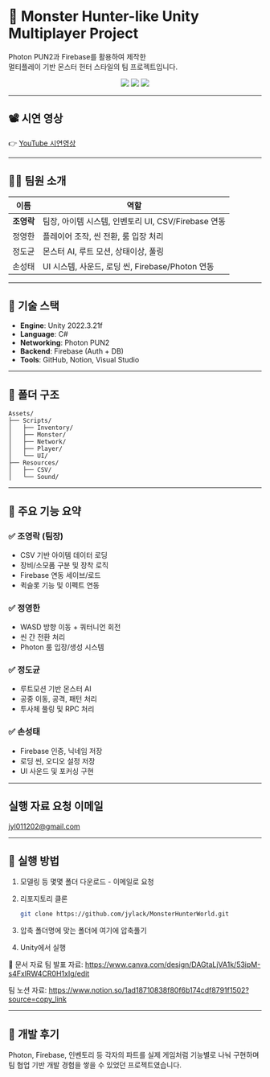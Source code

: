 # 🐲 Monster Hunter-like Unity Multiplayer Project

Photon PUN2과 Firebase를 활용하여 제작한  
멀티플레이 기반 몬스터 헌터 스타일의 팀 프로젝트입니다.

<p align="center">
  <img src="https://img.shields.io/badge/Unity-2022.3.21f-blue?logo=unity"/>
  <img src="https://img.shields.io/badge/Photon-PUN2-brightgreen?logo=photon"/>
  <img src="https://img.shields.io/badge/Firebase-Auth%20&%20DB-yellow?logo=firebase"/>
</p>

---

## 📽️ 시연 영상
👉 [YouTube 시연영상 ](https://youtu.be/VCp4IfyKoJc?si=AvvPspbcFZPn77_F)

---

## 🧑‍💻 팀원 소개

| 이름     | 역할 |
|----------|------|
| **조영락** | 팀장, 아이템 시스템, 인벤토리 UI, CSV/Firebase 연동 |
| 정영한    | 플레이어 조작, 씬 전환, 룸 입장 처리 |
| 정도균    | 몬스터 AI, 루트 모션, 상태이상, 풀링 |
| 손성태    | UI 시스템, 사운드, 로딩 씬, Firebase/Photon 연동 |

---

## 🔧 기술 스택

- **Engine**: Unity 2022.3.21f
- **Language**: C#
- **Networking**: Photon PUN2
- **Backend**: Firebase (Auth + DB)
- **Tools**: GitHub, Notion, Visual Studio

---

## 📁 폴더 구조

```
Assets/
├── Scripts/
│   ├── Inventory/
│   ├── Monster/
│   ├── Network/
│   ├── Player/
│   └── UI/
├── Resources/
│   ├── CSV/
│   └── Sound/
```


---

## 🧩 주요 기능 요약

### ✅ 조영락 (팀장)
- CSV 기반 아이템 데이터 로딩
- 장비/소모품 구분 및 장착 로직
- Firebase 연동 세이브/로드
- 퀵슬롯 기능 및 이펙트 연동

### ✅ 정영한
- WASD 방향 이동 + 쿼터니언 회전
- 씬 간 전환 처리
- Photon 룸 입장/생성 시스템

### ✅ 정도균
- 루트모션 기반 몬스터 AI
- 공중 이동, 공격, 패턴 처리
- 투사체 풀링 및 RPC 처리

### ✅ 손성태
- Firebase 인증, 닉네임 저장
- 로딩 씬, 오디오 설정 저장
- UI 사운드 및 포커싱 구현

---
## 실행 자료 요청 이메일
jyl011202@gmail.com

--- 

## 🚀 실행 방법

1. 모델링 등 몇몇 폴더 다운로드 - 이메일로 요청 

2. 리포지토리 클론
   ```bash
   git clone https://github.com/jylack/MonsterHunterWorld.git

3. 압축 폴더명에 맞는 폴더에 여기에 압축풀기  

4. Unity에서 실행 

📄 문서 자료
팀 발표 자료: https://www.canva.com/design/DAGtaLjVA1k/53ipM-s4FxlRW4CR0H1xIg/edit

팀 노션 자료: https://www.notion.so/1ad18710838f80f6b174cdf8791f1502?source=copy_link

---

## 💬 개발 후기
Photon, Firebase, 인벤토리 등 각자의 파트를 실제 게임처럼 기능별로 나눠 구현하며
팀 협업 기반 개발 경험을 쌓을 수 있었던 프로젝트였습니다.
